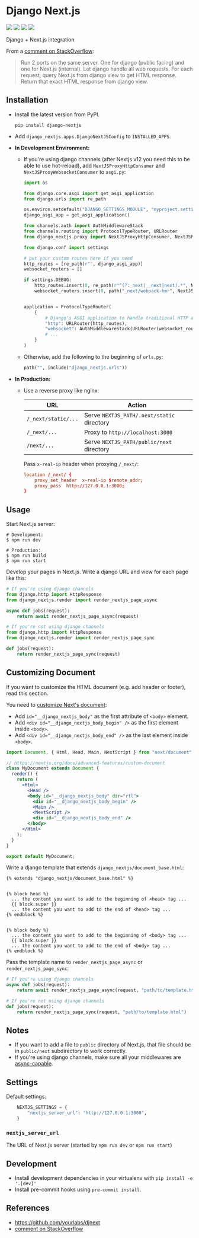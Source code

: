 # Django Next.js

[![](https://img.shields.io/pypi/v/django-nextjs.svg)](https://pypi.python.org/pypi/django-nextjs/)
[![](https://github.com/QueraTeam/django-nextjs/workflows/tests/badge.svg)](https://github.com/QueraTeam/django-nextjs/actions)
[![](https://img.shields.io/github/license/QueraTeam/django-nextjs.svg)](https://github.com/QueraTeam/django-nextjs/blob/master/LICENSE)
[![](https://img.shields.io/badge/code%20style-black-000000.svg)](https://github.com/psf/black)

Django + Next.js integration

From a [comment on StackOverflow]:

> Run 2 ports on the same server. One for django (public facing)
> and one for Next.js (internal).
> Let django handle all web requests.
> For each request, query Next.js from django view to get HTML response.
> Return that exact HTML response from django view.

## Installation

- Install the latest version from PyPI.

  ```shell
  pip install django-nextjs
  ```

- Add `django_nextjs.apps.DjangoNextJSConfig` to `INSTALLED_APPS`.

- **In Development Environment:**

  - If you're using django channels (after Nextjs v12 you need this to be able to use hot-reload), add `NextJSProxyHttpConsumer` and `NextJSProxyWebsocketConsumer` to `asgi.py`:

    ```python
    import os

    from django.core.asgi import get_asgi_application
    from django.urls import re_path

    os.environ.setdefault("DJANGO_SETTINGS_MODULE", "myproject.settings")
    django_asgi_app = get_asgi_application()

    from channels.auth import AuthMiddlewareStack
    from channels.routing import ProtocolTypeRouter, URLRouter
    from django_nextjs.proxy import NextJSProxyHttpConsumer, NextJSProxyWebsocketConsumer

    from django.conf import settings

    # put your custom routes here if you need
    http_routes = [re_path(r"", django_asgi_app)]
    websocket_routers = []

    if settings.DEBUG:
        http_routes.insert(0, re_path(r"^(?:_next|__next|next).*", NextJSProxyHttpConsumer.as_asgi()))
        websocket_routers.insert(0, path("_next/webpack-hmr", NextJSProxyWebsocketConsumer.as_asgi()))


    application = ProtocolTypeRouter(
        {
            # Django's ASGI application to handle traditional HTTP and websocket requests.
            "http": URLRouter(http_routes),
            "websocket": AuthMiddlewareStack(URLRouter(websocket_routers)),
            # ...
        }
    )
    ```

  - Otherwise, add the following to the beginning of `urls.py`:

    ```python
    path("", include("django_nextjs.urls"))
    ```

- **In Production:**

  - Use a reverse proxy like nginx:

    | URL                 | Action                                     |
    | ------------------- | ------------------------------------------ |
    | `/_next/static/...` | Serve `NEXTJS_PATH/.next/static` directory |
    | `/_next/...`        | Proxy to `http://localhost:3000`           |
    | `/next/...`         | Serve `NEXTJS_PATH/public/next` directory  |

    Pass `x-real-ip` header when proxying `/_next/`:

    ```conf
    location /_next/ {
        proxy_set_header  x-real-ip $remote_addr;
        proxy_pass  http://127.0.0.1:3000;
    }
    ```

## Usage

Start Next.js server:

```shell
# Development:
$ npm run dev

# Production:
$ npm run build
$ npm run start
```

Develop your pages in Next.js.
Write a django URL and view for each page like this:

```python
# If you're using django channels
from django.http import HttpResponse
from django_nextjs.render import render_nextjs_page_async

async def jobs(request):
    return await render_nextjs_page_async(request)
```

```python
# If you're not using django channels
from django.http import HttpResponse
from django_nextjs.render import render_nextjs_page_sync

def jobs(request):
    return render_nextjs_page_sync(request)
```

## Customizing Document

If you want to customize the HTML document (e.g. add header or footer), read this section.

You need to [customize Next's document]:

- Add `id="__django_nextjs_body"` as the first attribute of `<body>` element.
- Add `<div id="__django_nextjs_body_begin" />` as the first element inside `<body>`.
- Add `<div id="__django_nextjs_body_end" />` as the last element inside `<body>`.

```jsx
import Document, { Html, Head, Main, NextScript } from "next/document";

// https://nextjs.org/docs/advanced-features/custom-document
class MyDocument extends Document {
  render() {
    return (
      <Html>
        <Head />
        <body id="__django_nextjs_body" dir="rtl">
          <div id="__django_nextjs_body_begin" />
          <Main />
          <NextScript />
          <div id="__django_nextjs_body_end" />
        </body>
      </Html>
    );
  }
}

export default MyDocument;
```

Write a django template that extends `django_nextjs/document_base.html`:

```django
{% extends "django_nextjs/document_base.html" %}


{% block head %}
  ... the content you want to add to the beginning of <head> tag ...
  {{ block.super }}
  ... the content you want to add to the end of <head> tag ...
{% endblock %}


{% block body %}
  ... the content you want to add to the beginning of <body> tag ...
  {{ block.super }}
  ... the content you want to add to the end of <body> tag ...
{% endblock %}
```

Pass the template name to `render_nextjs_page_async` or `render_nextjs_page_sync`:

```python
# If you're using django channels
async def jobs(request):
    return await render_nextjs_page_async(request, "path/to/template.html")
```

```python
# If you're not using django channels
def jobs(request):
    return render_nextjs_page_sync(request, "path/to/template.html")
```

## Notes

- If you want to add a file to `public` directory of Next.js,
  that file should be in `public/next` subdirectory to work correctly.
- If you're using django channels, make sure all your middlewares are
  [async-capable](https://docs.djangoproject.com/en/dev/topics/http/middleware/#asynchronous-support).

## Settings

Default settings:

```python
    NEXTJS_SETTINGS = {
        "nextjs_server_url": "http://127.0.0.1:3000",
    }
```

### `nextjs_server_url`

The URL of Next.js server (started by `npm run dev` or `npm run start`)

## Development

- Install development dependencies in your virtualenv with `pip install -e '.[dev]'`
- Install pre-commit hooks using `pre-commit install`.

## References

- https://github.com/yourlabs/djnext
- [comment on StackOverflow]

[comment on stackoverflow]: https://stackoverflow.com/questions/54252943/is-there-a-way-to-integrate-django-with-next-js#comment110078700_54252943
[customize next's document]: https://nextjs.org/docs/advanced-features/custom-document
